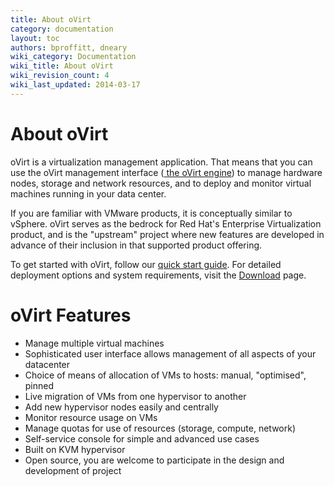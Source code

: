 ```yaml
---
title: About oVirt
category: documentation
layout: toc
authors: bproffitt, dneary
wiki_category: Documentation
wiki_title: About oVirt
wiki_revision_count: 4
wiki_last_updated: 2014-03-17
---
```


<!-- TODO: Content review -->

# About oVirt

oVirt is a virtualization management application. That means that you can use the oVirt management interface ([ the oVirt engine](Engine)) to manage hardware nodes, storage and network resources, and to deploy and monitor virtual machines running in your data center.

If you are familiar with VMware products, it is conceptually similar to vSphere. oVirt serves as the bedrock for Red Hat's Enterprise Virtualization product, and is the "upstream" project where new features are developed in advance of their inclusion in that supported product offering.

To get started with oVirt, follow our [quick start guide](/documentation/quickstart/quickstart-guide/). For detailed deployment options and system requirements, visit the [Download](/download/) page.

# oVirt Features

*   Manage multiple virtual machines
*   Sophisticated user interface allows management of all aspects of your datacenter
*   Choice of means of allocation of VMs to hosts: manual, "optimised", pinned
*   Live migration of VMs from one hypervisor to another
*   Add new hypervisor nodes easily and centrally
*   Monitor resource usage on VMs
*   Manage quotas for use of resources (storage, compute, network)
*   Self-service console for simple and advanced use cases
*   Built on KVM hypervisor
*   Open source, you are welcome to participate in the design and development of project

